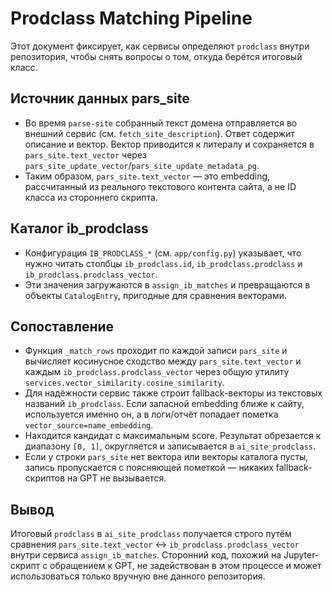 # Prodclass Matching Pipeline

Этот документ фиксирует, как сервисы определяют `prodclass` внутри
репозитория, чтобы снять вопросы о том, откуда берётся итоговый класс.

## Источник данных pars_site

* Во время `parse-site` собранный текст домена отправляется во внешний сервис
  (см. `fetch_site_description`). Ответ содержит описание и вектор. Вектор
  приводится к литералу и сохраняется в `pars_site.text_vector` через
  `pars_site_update_vector`/`pars_site_update_metadata_pg`.
* Таким образом, `pars_site.text_vector` — это embedding, рассчитанный из
  реального текстового контента сайта, а не ID класса из стороннего скрипта.

## Каталог ib_prodclass

* Конфигурация `IB_PRODCLASS_*` (см. `app/config.py`) указывает, что нужно
  читать столбцы `ib_prodclass.id`, `ib_prodclass.prodclass` и
  `ib_prodclass.prodclass_vector`.
* Эти значения загружаются в `assign_ib_matches` и превращаются в объекты
  `CatalogEntry`, пригодные для сравнения векторами.

## Сопоставление

* Функция `_match_rows` проходит по каждой записи `pars_site` и вычисляет
  косинусное сходство между `pars_site.text_vector` и каждым
  `ib_prodclass.prodclass_vector` через общую утилиту
  `services.vector_similarity.cosine_similarity`.
* Для надёжности сервис также строит fallback-векторы из текстовых названий
  `ib_prodclass`. Если запасной embedding ближе к сайту, используется именно он,
  а в логи/отчёт попадает пометка `vector_source=name_embedding`.
* Находится кандидат с максимальным score. Результат обрезается к диапазону
  `[0, 1]`, округляется и записывается в `ai_site_prodclass`.
* Если у строки `pars_site` нет вектора или векторы каталога пусты, запись
  пропускается с поясняющей пометкой — никаких fallback-скриптов на GPT не
  вызывается.

## Вывод

Итоговый `prodclass` в `ai_site_prodclass` получается строго путём сравнения
`pars_site.text_vector` ↔ `ib_prodclass.prodclass_vector` внутри сервиса
`assign_ib_matches`. Сторонний код, похожий на Jupyter-скрипт с обращением к
GPT, не задействован в этом процессе и может использоваться только вручную
вне данного репозитория.
